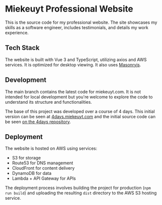 # Miekeuyt Professional Website

This is the source code for my professional website. The site showcases my skills as a software engineer, includes testimonials, and details my work experience.

## Tech Stack

The website is built with Vue 3 and TypeScript, utilizing axios and AWS services. It is optimized for desktop viewing. It also uses [Masonryjs](https://masonry.desandro.com).

## Development

The main branch contains the latest code for miekeuyt.com.
It is not intended for local development but you're welcome to explore the code to understand its structure and functionalities.

The base of this project was developed over a course of 4 days. This initial version can be seen at [4days.miekeuyt.com](https://4days.miekeuyt.com) and the initial source code can be seen [on the 4days repository](https://github.com/miekeuytofficial/4days-miekeuytsite).

## Deployment

The website is hosted on AWS using services:

- S3 for storage
- Route53 for DNS management
- CloudFront for content delivery
- DynamoDB for data
- Lambda + API Gateway for APIs

The deployment process involves building the project for production (`npm run build`) and uploading the resulting `dist` directory to the AWS S3 hosting service.
